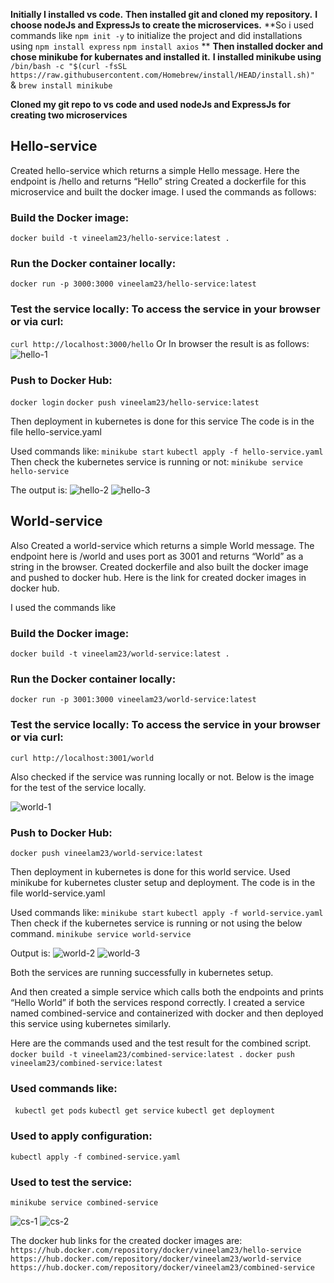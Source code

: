 **Initially I installed vs code.**
**Then installed git and cloned my repository.**
**I choose nodeJs and ExpressJs to create the microservices.**
**So i used commands like ` npm init -y ` to initialize the project and did installations using ` npm install express `
` npm install axios ` **
**Then installed docker and chose minikube for kubernates and installed it.**
**I installed minikube using**
```/bin/bash -c "$(curl -fsSL https://raw.githubusercontent.com/Homebrew/install/HEAD/install.sh)" ```
& 
```brew install minikube```

**Cloned my git repo to vs code and used nodeJs and ExpressJs for creating two microservices**

## Hello-service
Created hello-service which returns a simple Hello message.
Here the endpoint is /hello and returns “Hello” string
Created a dockerfile for this microservice and built the docker image.
I used the commands as follows:
### Build the Docker image:
``` docker build -t vineelam23/hello-service:latest . ```
### Run the Docker container locally:
``` docker run -p 3000:3000 vineelam23/hello-service:latest ```

### Test the service locally: To access the service in your browser or via curl:
``` curl http://localhost:3000/hello ```
Or 
In browser the result is as follows:
![hello-1](images/hello-1.png)

### Push to Docker Hub: 
``` docker login ``` 
``` docker push vineelam23/hello-service:latest ```

Then deployment in kubernetes is done for this service 
The code is in the file hello-service.yaml

Used commands like:
``` minikube start ```
``` kubectl apply -f hello-service.yaml ```
Then check the kubernetes service is running or not:
``` minikube service hello-service ```

The output is:
![hello-2](images/hello-2.png)
![hello-3](images/hello-3.png)

## World-service
Also Created a world-service which returns a simple World message.
The endpoint here is /world and uses port as 3001 and returns “World” as a string in the browser.
Created dockerfile and also built the docker image and pushed to docker hub. 
Here is the link for created docker images in docker hub.


I used the commands like 
### Build the Docker image:
``` docker build -t vineelam23/world-service:latest . ```
### Run the Docker container locally:
``` docker run -p 3001:3000 vineelam23/world-service:latest ```

### Test the service locally: To access the service in your browser or via curl:
``` curl http://localhost:3001/world ```

Also checked if the service was running locally or not.
Below is the image for the test of the service locally.

![world-1](images/world-1.png)

### Push to Docker Hub: 
``` docker push vineelam23/world-service:latest ```

Then deployment in kubernetes is done for this world service.
Used minikube for kubernetes cluster setup and deployment.
The code is in the file world-service.yaml

Used commands like:
``` minikube start ```
``` kubectl apply -f world-service.yaml ```
Then check if the kubernetes service is running or not using the below command.
``` minikube service world-service ```

Output is:
![world-2](images/world-2.png)
![world-3](images/world-3.png)

Both the services are running successfully in kubernetes setup.

And then created a simple service which calls both the endpoints and prints “Hello World” if both the services respond correctly.
I created a service named combined-service and containerized with docker and then deployed this service using kubernetes similarly.

Here are the commands used and the test result for the combined script. 
``` docker build -t vineelam23/combined-service:latest . ```
``` docker push vineelam23/combined-service:latest ```

### Used commands like:
``` kubectl get pods```
```kubectl get service```
``` kubectl get deployment ```

### Used to apply configuration:
``` kubectl apply -f combined-service.yaml ```
### Used to test the service:
``` minikube service combined-service ```

![cs-1](images/cs-1.png)
![cs-2](images/cs-2.png)


The docker hub links for the created docker images are:
``` https://hub.docker.com/repository/docker/vineelam23/hello-service ```
``` https://hub.docker.com/repository/docker/vineelam23/world-service  ```
``` https://hub.docker.com/repository/docker/vineelam23/combined-service ```